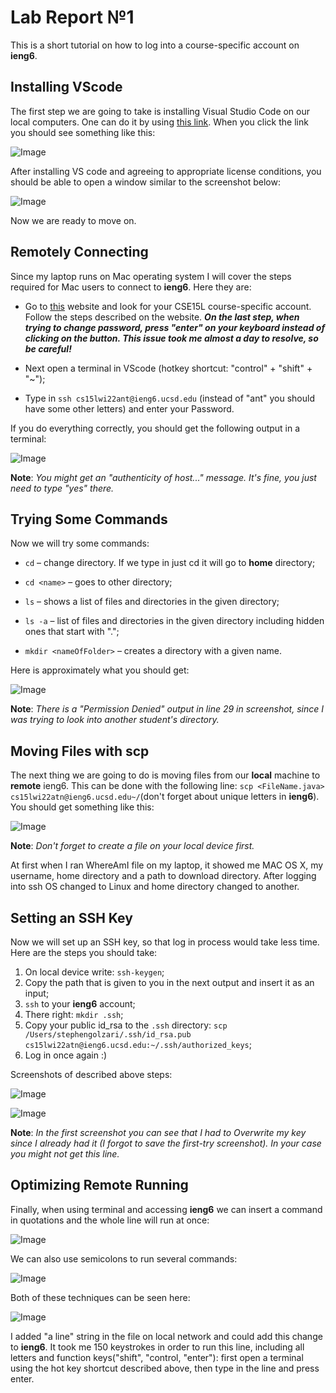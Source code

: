 # Lab Report №1

This is a short tutorial on how to log into a course-specific account on **ieng6**.

## Installing VScode
The first step we are going to take is installing Visual Studio Code on our local computers. One can do it by using [this link](https://code.visualstudio.com/download). When you click the link you should see something like this:

![Image](VS-website.png)

After installing VS code and agreeing to appropriate license conditions, you should be able to open a window similar to the screenshot below:

![Image](VS-Installment.png)

Now we are ready to move on.

## Remotely Connecting

Since my laptop runs on Mac operating system I will cover the steps required for Mac users to connect to **ieng6**. Here they are:

* Go to [this](https://sdacs.ucsd.edu/~icc/index.php) website and look for your CSE15L course-specific account. Follow the steps described on the website. ***On the last step, when trying to change password, press "enter" on your keyboard instead of clicking on the button. This issue took me almost a day to resolve, so be careful!***

* Next open a terminal in VScode (hotkey shortcut: "control" + "shift" + "~");

* Type in `ssh cs15lwi22ant@ieng6.ucsd.edu` (instead of "ant" you should have some other letters) and enter your Password.

If you do everything correctly, you should get the following output in a terminal:

![Image](SSH-login.png)

**Note**: *You might get an "authenticity of host..." message. It's fine, you just need to type "yes" there.*

## Trying Some Commands

Now we will try some commands:

* `cd` – change directory. If we type in just cd it will go to **home** directory;

* `cd <name>` – goes to other directory;

* `ls` – shows a list of files and directories in the given directory;

* `ls -a` – list of files and directories in the given directory including hidden ones that start with ".";

* `mkdir <nameOfFolder>` – creates a directory with a given name. 

Here is approximately what you should get:

![Image](Trying-Some-Commands.png)

**Note**: *There is a "Permission Denied" output in line 29 in screenshot, since I was trying to look into another student's directory.*

## Moving Files with **scp**

The next thing we are going to do is moving files from our **local** machine to **remote** ieng6. This can be done with the following line: `scp <FileName.java> cs15lwi22atn@ieng6.ucsd.edu~/`(don't forget about unique letters in **ieng6**). You should get something like this:

![Image](SCP.png)

**Note**: *Don't forget to create a file on your local device first.*

At first when I ran WhereAmI file on my laptop, it showed me MAC OS X, my username, home directory and a path to download directory. After logging into ssh OS changed to Linux and home directory changed to another. 

## Setting an SSH Key

Now we will set up an SSH key, so that log in process would take less time. Here are the steps you should take:

1. On local device write: `ssh-keygen`;
2. Copy the path that is given to you in the next output and insert it as an input;
3. `ssh` to your **ieng6** account;
4. There right: `mkdir .ssh`;
5. Copy your public id_rsa to the `.ssh` directory: `scp /Users/stephengolzari/.ssh/id_rsa.pub cs15lwi22atn@ieng6.ucsd.edu:~/.ssh/authorized_keys`;
6. Log in once again :)

Screenshots of described above steps:

![Image](cool-terminal.png)

![Image](cool-terminal-2.png)

**Note**: *In the first screenshot you can see that I had to Overwrite my key since I already had it (I forgot to save the first-try screenshot). In your case you might not get this line.*

## Optimizing Remote Running

Finally, when using terminal and accessing **ieng6** we can insert a command in quotations and the whole line will run at once:

![Image](ls-in-qot.png)

We can also use semicolons to run several commands:

![Image](semicolon.png)

Both of these techniques can be seen here:

![Image](megaThing.png)

I added "a line" string in the file on local network and could add this change to **ieng6**. It took me 150 keystrokes in order to run this line, including all letters and function keys("shift", "control, "enter"): first open a terminal using the hot key shortcut described above, then type in the line and press enter. 